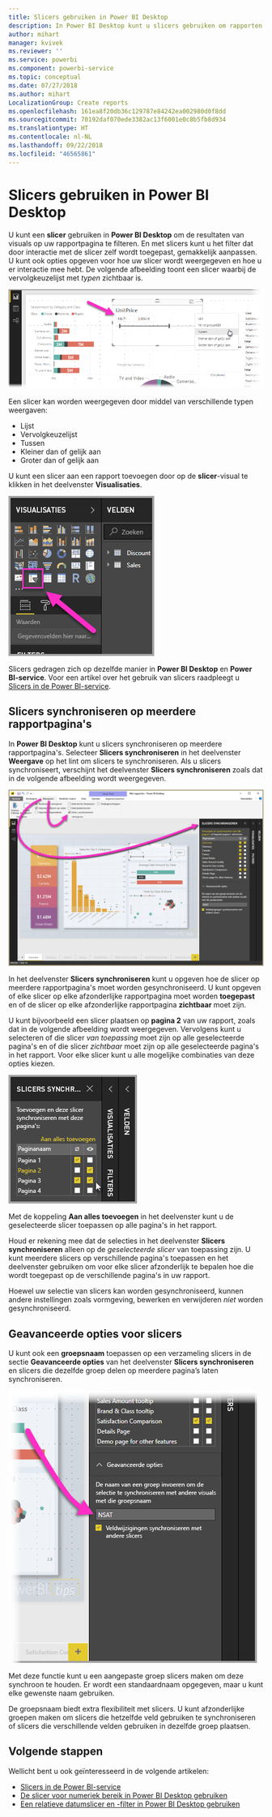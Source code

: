 ```yaml
---
title: Slicers gebruiken in Power BI Desktop
description: In Power BI Desktop kunt u slicers gebruiken om rapporten te filteren, markeren en aan te passen
author: mihart
manager: kvivek
ms.reviewer: ''
ms.service: powerbi
ms.component: powerbi-service
ms.topic: conceptual
ms.date: 07/27/2018
ms.author: mihart
LocalizationGroup: Create reports
ms.openlocfilehash: 161ea8f20db36c129787e84242ea002980d0f8dd
ms.sourcegitcommit: 70192daf070ede3382ac13f6001e0c8b5fb8d934
ms.translationtype: HT
ms.contentlocale: nl-NL
ms.lasthandoff: 09/22/2018
ms.locfileid: "46565861"
---
```

# <a name="using-slicers-power-bi-desktop"></a>Slicers gebruiken in Power BI Desktop

U kunt een **slicer** gebruiken in **Power BI Desktop** om de resultaten van visuals op uw rapportpagina te filteren. En met slicers kunt u het filter dat door interactie met de slicer zelf wordt toegepast, gemakkelijk aanpassen. U kunt ook opties opgeven voor hoe uw slicer wordt weergegeven en hoe u er interactie mee hebt. De volgende afbeelding toont een slicer waarbij de vervolgkeuzelijst met *typen* zichtbaar is. 

![slicers in Desktop](./media/desktop-slicers/desktop-slicers_01.png)

Een slicer kan worden weergegeven door middel van verschillende typen weergaven:

* Lijst
* Vervolgkeuzelijst
* Tussen
* Kleiner dan of gelijk aan
* Groter dan of gelijk aan

U kunt een slicer aan een rapport toevoegen door op de **slicer**-visual te klikken in het deelvenster **Visualisaties**.

![het visuele type slicer](./media/desktop-slicers/desktop-slicers_02.png)

Slicers gedragen zich op dezelfde manier in **Power BI Desktop** en **Power BI-service**. Voor een artikel over het gebruik van slicers raadpleegt u [Slicers in de Power BI-service](power-bi-visualization-slicers.md).

## <a name="synchronize-slicers-across-report-pages"></a>Slicers synchroniseren op meerdere rapportpagina's

In **Power BI Desktop** kunt u slicers synchroniseren op meerdere rapportpagina's. Selecteer **Slicers synchroniseren** in het deelvenster **Weergave** op het lint om slicers te synchroniseren. Als u slicers synchroniseert, verschijnt het deelvenster **Slicers synchroniseren** zoals dat in de volgende afbeelding wordt weergegeven.

![het deelvenster Slicers synchroniseren weergeven](./media/desktop-slicers/desktop-slicers_03.png)

In het deelvenster **Slicers synchroniseren** kunt u opgeven hoe de slicer op meerdere rapportpagina's moet worden gesynchroniseerd. U kunt opgeven of elke slicer op elke afzonderlijke rapportpagina moet worden **toegepast** en of de slicer op elke afzonderlijke rapportpagina **zichtbaar** moet zijn.

U kunt bijvoorbeeld een slicer plaatsen op **pagina 2** van uw rapport, zoals dat in de volgende afbeelding wordt weergegeven. Vervolgens kunt u selecteren of die slicer *van toepassing* moet zijn op alle geselecteerde pagina's en of die slicer *zichtbaar* moet zijn op alle geselecteerde pagina's in het rapport. Voor elke slicer kunt u alle mogelijke combinaties van deze opties kiezen. 

![slicers synchroniseren](./media/desktop-slicers/desktop-slicers_04.png)

Met de koppeling **Aan alles toevoegen** in het deelvenster kunt u de geselecteerde slicer toepassen op alle pagina's in het rapport.


Houd er rekening mee dat de selecties in het deelvenster **Slicers synchroniseren** alleen op de *geselecteerde slicer* van toepassing zijn. U kunt meerdere slicers op verschillende pagina's toepassen en het deelvenster gebruiken om voor elke slicer afzonderlijk te bepalen hoe die wordt toegepast op de verschillende pagina's in uw rapport. 

Hoewel uw selectie van slicers kan worden gesynchroniseerd, kunnen andere instellingen zoals vormgeving, bewerken en verwijderen *niet* worden gesynchroniseerd. 

## <a name="advanced-options-for-slicers"></a>Geavanceerde opties voor slicers

U kunt ook een **groepsnaam** toepassen op een verzameling slicers in de sectie **Geavanceerde opties** van het deelvenster **Slicers synchroniseren** en slicers die dezelfde groep delen op meerdere pagina’s laten synchroniseren. 

![groepsnaam voor slicers](./media/desktop-slicers/desktop-slicers_05.png)

Met deze functie kunt u een aangepaste groep slicers maken om deze synchroon te houden. Er wordt een standaardnaam opgegeven, maar u kunt elke gewenste naam gebruiken. 

De groepsnaam biedt extra flexibiliteit met slicers. U kunt afzonderlijke groepen maken om slicers die hetzelfde veld gebruiken te synchroniseren of slicers die verschillende velden gebruiken in dezelfde groep plaatsen. 


## <a name="next-steps"></a>Volgende stappen

Wellicht bent u ook geïnteresseerd in de volgende artikelen:

* [Slicers in de Power BI-service](power-bi-visualization-slicers.md)
* [De slicer voor numeriek bereik in Power BI Desktop gebruiken](../desktop-slicer-numeric-range.md)
* [Een relatieve datumslicer en -filter in Power BI Desktop gebruiken](desktop-slicer-filter-date-range.md)

